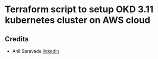# Terraform script to setup OKD 3.11 kubernetes cluster on AWS cloud

## Credits

- Anil Saravade [linkedin](https://www.linkedin.com/in/anilgsaravade/)